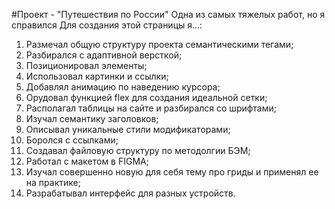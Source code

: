 #Проект - "Путешествия по России"
Одна из самых тяжелых работ, но я справился
Для создания этой страницы я...:
1. Размечал общую структуру проекта семантическими тегами;
2. Разбирался с адаптивной версткой;
3. Позиционировал элементы;
4. Использовал картинки и ссылки;
5. Добавлял анимацию по наведению курсора;
6. Орудовал функцией flex для создания идеальной сетки;
7. Располагал таблицы на сайте и разбирался со шрифтами;
8. Изучал семантику заголовков;
9. Описывал уникальные стили модификаторами;
10. Боролся с ссылками;
11. Создавал файловую структуру по методолгии БЭМ;
12. Работал с макетом в FIGMA;
13. Изучал совершенно новую для себя тему про гриды и применял ее на практике;
14. Разрабатывал интерфейс для разных устройств.

